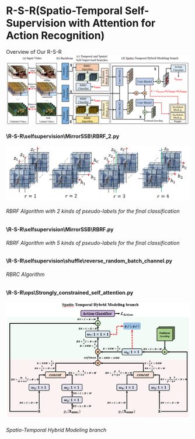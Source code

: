 # R-S-R(Spatio-Temporal Self-Supervision with Attention for Action Recognition)
Overview of Our R-S-R
![Overview of Our R-S-R](https://github.com/ZhangHerman/R-S-R/blob/main/R-S-R.PNG)
#### \R-S-R\selfsupervision\MirrorSSB\RBRF_2.py
![Overview of Our RBRF Algorithm (The Case Where The Current Batch is Selected)](https://github.com/ZhangHerman/R-S-R/blob/main/RBRF.PNG)
###### RBRF Algorithm with 2 kinds of pseudo-labels for the final classification
#### \R-S-R\selfsupervision\MirrorSSB\RBRF.py
###### RBRF Algorithm with 5 kinds of pseudo-labels for the final classification
#### \R-S-R\selfsupervision\shuffle\reverse_random_batch_channel.py
###### RBRC Algorithm
#### \R-S-R\ops\Strongly_constrained_self_attention.py
![Overview of Our Spatio-Temporal Hybrid Modeling branch](https://github.com/ZhangHerman/R-S-R/blob/main/STHM.PNG)
###### Spatio-Temporal Hybrid Modeling branch

